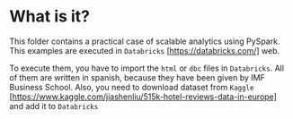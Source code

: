 # What is it?
This folder contains a practical case of scalable analytics using PySpark. This examples are executed in `Databricks` [https://databricks.com/] web. 

To execute them, you have to import the `html` or `dbc` files in `Databricks`. All of them are written in spanish, because they have been given by IMF Business School. Also, you need to download dataset from `Kaggle` [https://www.kaggle.com/jiashenliu/515k-hotel-reviews-data-in-europe] and add it to `Databricks` 